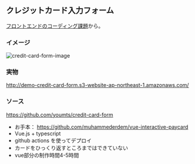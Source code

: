 ## クレジットカード入力フォーム

[フロントエンドのコーディング課題](https://qiita.com/baby-degu/items/d68e52a0727248ba2750)から。

### イメージ

![credit-card-form-image](https://user-images.githubusercontent.com/8408731/88343728-02373500-cd7d-11ea-8609-0c6ab0364e13.gif)

### 実物

http://demo-credit-card-form.s3-website-ap-northeast-1.amazonaws.com/

### ソース

https://github.com/youmts/credit-card-form

- お手本： https://github.com/muhammederdem/vue-interactive-paycard
- Vue.js + typescript
- github actions を使ってデプロイ
- カードをひっくり返すところまではできていない
- vue部分の制作時間4-5時間

